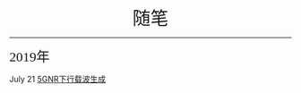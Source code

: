 




<html>
  <head>
    <title>个人随笔</title>
  </head>
  <body>
    <center><font face="微软雅黑" size=6>随笔</font></center>
  </body>
</html>

-------

<font face="微软雅黑" size=5>2019年</font>

July 21 [5GNR下行载波生成](/[2019-07-21]5GNR下行载波生成.html) 

